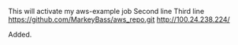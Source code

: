 This will activate my aws-example job
Second line
Third line
https://github.com/MarkeyBass/aws_repo.git
http://100.24.238.224/



Added.
